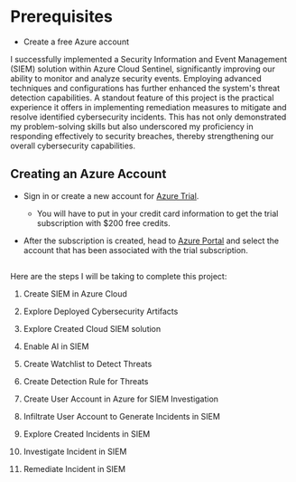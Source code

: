 # Prerequisites

- Create a free Azure account

I successfully implemented a Security Information and Event Management (SIEM) solution within Azure Cloud Sentinel, significantly improving our ability to monitor and analyze security events. Employing advanced techniques and configurations has further enhanced the system's threat detection capabilities. A standout feature of this project is the practical experience it offers in implementing remediation measures to mitigate and resolve identified cybersecurity incidents. This has not only demonstrated my problem-solving skills but also underscored my proficiency in responding effectively to security breaches, thereby strengthening our overall cybersecurity capabilities.

<h2></h2>

<h2>Creating an Azure Account</h2>

- Sign in or create a new account for [Azure Trial](https://azure.microsoft.com/en-us/free/).
    - You will have to put in your credit card information to get the trial subscription with $200 free credits.


- After the subscription is created, head to [Azure Portal](https://portal.azure.com) and select the account that has been associated with the trial subscription.

<h2></h2>

Here are the steps I will be taking to complete this project:

1. Create SIEM in Azure Cloud

2. Explore Deployed Cybersecurity Artifacts

3. Explore Created Cloud SIEM solution

4. Enable AI in SIEM

5. Create Watchlist to Detect Threats

6. Create Detection Rule for Threats

7. Create User Account in Azure for SIEM Investigation

8. Infiltrate User Account to Generate Incidents in SIEM

9. Explore Created Incidents in SIEM

10. Investigate Incident in SIEM

11. Remediate Incident in SIEM
